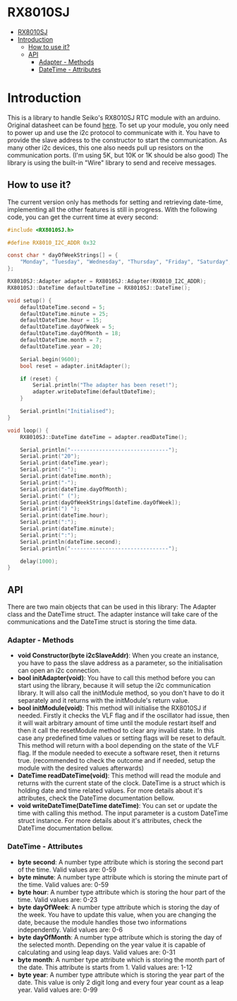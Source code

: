 # RX8010SJ

- [RX8010SJ](#rx8010sj)
- [Introduction](#introduction)
	- [How to use it?](#how-to-use-it)
	- [API](#api)
		- [Adapter - Methods](#adapter---methods)
		- [DateTime - Attributes](#datetime---attributes)

# Introduction

This is a library to handle Seiko's RX8010SJ RTC module with an arduino. Original datasheet can be found [here](https://support.epson.biz/td/api/doc_check.php?dl=app_RX8010SJ&amp;lang=en). To set up your module, you only need to power up and use the i2c protocol to communicate with it. You have to provide the slave address to the constructor to start the communication. As many other i2c devices, this one also needs pull up resistors on the communication ports. (I'm using 5K, but 10K or 1K should be also good) The library is using the built-in "Wire" library to send and receive messages.

## How to use it?

The current version only has methods for setting and retrieving date-time, implementing all the other features is still in progress. With the following code, you can get the current time at every second:

```c
#include <RX8010SJ.h>

#define RX8010_I2C_ADDR 0x32

const char * dayOfWeekStrings[] = {
  	"Monday", "Tuesday", "Wednesday", "Thursday", "Friday", "Saturday", "Sunday"
};

RX8010SJ::Adapter adapter = RX8010SJ::Adapter(RX8010_I2C_ADDR);
RX8010SJ::DateTime defaultDateTime = RX8010SJ::DateTime();

void setup() {
	defaultDateTime.second = 5;
	defaultDateTime.minute = 25;
	defaultDateTime.hour = 15;
	defaultDateTime.dayOfWeek = 5;
	defaultDateTime.dayOfMonth = 18;
	defaultDateTime.month = 7;
	defaultDateTime.year = 20;

	Serial.begin(9600);
	bool reset = adapter.initAdapter();

	if (reset) {
		Serial.println("The adapter has been reset!");
		adapter.writeDateTime(defaultDateTime);
	}

	Serial.println("Initialised");
}

void loop() {
	RX8010SJ::DateTime dateTime = adapter.readDateTime();

	Serial.println("-------------------------------");
	Serial.print("20");
	Serial.print(dateTime.year);
	Serial.print("-");
	Serial.print(dateTime.month);
	Serial.print("-");
	Serial.print(dateTime.dayOfMonth);
	Serial.print(" (");
	Serial.print(dayOfWeekStrings[dateTime.dayOfWeek]);
	Serial.print(") ");
	Serial.print(dateTime.hour);
	Serial.print(":");
	Serial.print(dateTime.minute);
	Serial.print(":");
	Serial.println(dateTime.second);
	Serial.println("-------------------------------");

	delay(1000);
}
```

## API

There are two main objects that can be used in this library: The Adapter class and the DateTime struct. The adapter instance will take care of the communications and the DateTime struct is storing the time data.

### Adapter - Methods

- __void Constructor(byte i2cSlaveAddr)__: When you create an instance, you have to pass the slave address as a parameter, so the initialisation can open an i2c connection.
- __bool initAdapter(void)__: You have to call this method before you can start using the library, because it will setup the i2c communication library. It will also call the initModule method, so you don't have to do it separately and it returns with the initModule's return value.
- __bool initModule(void)__: This method will initialise the RX8010SJ if needed. Firstly it checks the VLF flag and if the oscillator had issue, then it will wait arbitrary amount of time until the module restart itself and then it call the resetModule method to clear any invalid state. In this case any predefined time values or setting flags will be reset to default. This method will return with a bool depending on the state of the VLF flag. If the module needed to execute a software reset, then it returns true. (recommended to check the outcome and if needed, setup the module with the desired values afterwards)
- __DateTime readDateTime(void)__: This method will read the module and returns with the current state of the clock. DateTime is a struct which is holding date and time related values. For more details about it's attributes, check the DateTime documentation bellow.
- __void writeDateTime(DateTime dateTime)__: You can set or update the time with calling this method. The input parameter is a custom DateTime struct instance. For more details about it's attributes, check the DateTime documentation bellow.

### DateTime - Attributes

- __byte second__: A number type attribute which is storing the second part of the time. Valid values are: 0-59
- __byte minute__: A number type attribute which is storing the minute part of the time. Valid values are: 0-59
- __byte hour__: A number type attribute which is storing the hour part of the time. Valid values are: 0-23
- __byte dayOfWeek__: A number type attribute which is storing the day of the week. You have to update this value, when you are changing the date, because the module handles those two informations independently. Valid values are: 0-6
- __byte dayOfMonth__: A number type attribute which is storing the day of the selected month. Depending on the year value it is capable of calculating and using leap days. Valid values are: 0-31
- __byte month__: A number type attribute which is storing the month part of the date. This attribute is starts from 1. Valid values are: 1-12
- __byte year__: A number type attribute which is storing the year part of the date. This value is only 2 digit long and every four year count as a leap year. Valid values are: 0-99